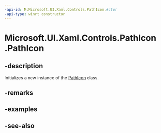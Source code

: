 ```yaml
---
-api-id: M:Microsoft.UI.Xaml.Controls.PathIcon.#ctor
-api-type: winrt constructor
---
```


<!-- Method syntax
public PathIcon()
-->

# Microsoft.UI.Xaml.Controls.PathIcon.PathIcon

## -description
Initializes a new instance of the [PathIcon](pathicon.md) class.

## -remarks

## -examples

## -see-also
